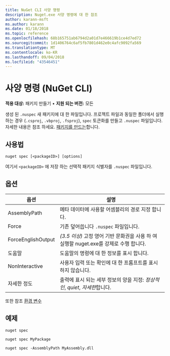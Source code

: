 ```yaml
---
title: NuGet CLI 사양 명령
description: Nuget.exe 사양 명령에 대 한 참조
author: karann-msft
ms.author: karann
ms.date: 01/18/2018
ms.topic: reference
ms.openlocfilehash: 68b165751ab6794d2a01d7e466619b1ce4d7ed72
ms.sourcegitcommit: 1d1406764c6af5fb7801d462e0c4afc9092fa569
ms.translationtype: MT
ms.contentlocale: ko-KR
ms.lasthandoff: 09/04/2018
ms.locfileid: "43546451"
---
```

# <a name="spec-command-nuget-cli"></a>사양 명령 (NuGet CLI)

**적용 대상:** 패키지 만들기 &bullet; **지원 되는 버전:** 모든

생성 된 `.nuspec` 새 패키지에 대 한 파일입니다. 프로젝트 파일과 동일한 폴더에서 실행 하는 경우 (`.csproj`, `.vbproj`, `.fsproj`), `spec` 토큰화를 만들고 `.nuspec` 파일입니다. 자세한 내용은 참조 하세요. [패키지를 만드는](../create-packages/creating-a-package.md)합니다.

## <a name="usage"></a>사용법

```cli
nuget spec [<packageID>] [options]
```

여기서 `<packageID>` 에 저장 하는 선택적 패키지 식별자를 `.nuspec` 파일입니다.

## <a name="options"></a>옵션

| 옵션 | 설명 |
| --- | --- |
| AssemblyPath | 메타 데이터에 사용할 어셈블리의 경로 지정 합니다. |
| Force | 기존 덮어씁니다 `.nuspec` 파일입니다. |
| ForceEnglishOutput | *(3.5 이상)*  고정 영어 기반 문화권을 사용 하 여 실행할 nuget.exe를 강제로 수행 합니다. |
| 도움말 | 도움말의 명령에 대 한 정보를 표시 합니다. |
| NonInteractive | 사용자 입력 또는 확인에 대 한 프롬프트를 표시 하지 않습니다. |
| 자세한 정도 | 출력에 표시 되는 세부 정보의 양을 지정: *정상적인*, *quiet*, *자세한*합니다. |

또한 참조 [환경 변수](cli-ref-environment-variables.md)

## <a name="examples"></a>예제

```cli
nuget spec

nuget spec MyPackage

nuget spec -AssemblyPath MyAssembly.dll
```

